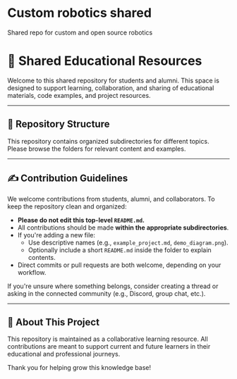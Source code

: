 # Custom robotics shared
Shared repo for custom and open source robotics

# 📘 Shared Educational Resources

Welcome to this shared repository for students and alumni. This space is designed to support learning, collaboration, and sharing of educational materials, code examples, and project resources.

---

## 📁 Repository Structure

This repository contains organized subdirectories for different topics. Please browse the folders for relevant content and examples.


---

## ✍️ Contribution Guidelines

We welcome contributions from students, alumni, and collaborators. To keep the repository clean and organized:

- **Please do not edit this top-level `README.md`.**
- All contributions should be made **within the appropriate subdirectories**.
- If you're adding a new file:
  - Use descriptive names (e.g., `example_project.md`, `demo_diagram.png`).
  - Optionally include a short `README.md` inside the folder to explain contents.
- Direct commits or pull requests are both welcome, depending on your workflow.

If you're unsure where something belongs, consider creating a thread or asking in the connected community (e.g., Discord, group chat, etc.).

---

## 🤝 About This Project

This repository is maintained as a collaborative learning resource. All contributions are meant to support current and future learners in their educational and professional journeys.

Thank you for helping grow this knowledge base!
